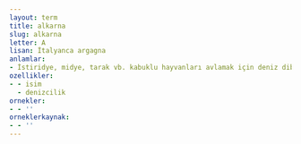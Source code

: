```yaml
---
layout: term
title: alkarna
slug: alkarna
letter: A
lisan: İtalyanca argagna
anlamlar:
- İstiridye, midye, tarak vb. kabuklu hayvanları avlamak için deniz dibini taramakta kullanılan, ağız kısmı demirden bir ağ
ozellikler:
- - isim
  - denizcilik
ornekler:
- - ''
orneklerkaynak:
- - ''
---
```

